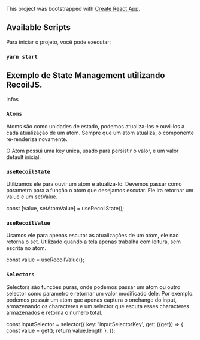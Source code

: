 This project was bootstrapped with [Create React App](https://github.com/facebook/create-react-app).

## Available Scripts

Para iniciar o projeto, você pode executar:

### `yarn start`

## Exemplo de State Management utilizando RecoilJS.

Infos

### `Atoms`

Atoms são como unidades de estado, podemos atualiza-los e ouvi-los a cada atualização de um atom.
Sempre que um atom atualiza, o componente re-renderiza novamente.

O Atom possui uma key unica, usado para persistir o valor, e um valor default inicial.

### `useRecoilState`

Utilizamos ele para ouvir um atom e atualiza-lo.
Devemos passar como parametro para a função o atom que desejamos escutar.
Ele ira retornar um value e um setValue.

const [value, setAtomValue] = useRecoilState(<atom>);

### `useRecoilValue`
Usamos ele para apenas escutar as atualizações de um atom, ele nao retorna o set. Utilizado quando a tela apenas trabalha com leitura, sem escrita no atom.

const value = useRecoilValue(<atom>);

### `Selectors`
Selectors são funções puras, onde podemos passar um atom ou outro selector como parametro e retornar um valor modificado dele.
Por exemplo: podemos possuir um atom que apenas captura o onchange do input, armazenando os characteres e um selector que escuta esses characteres armazenados e retorna o numero total.

const inputSelector = selector({
  key: 'inputSelectorKey',
  get: ({get}) => {
    const value = get(<atom>);
    return value.length
  },
});